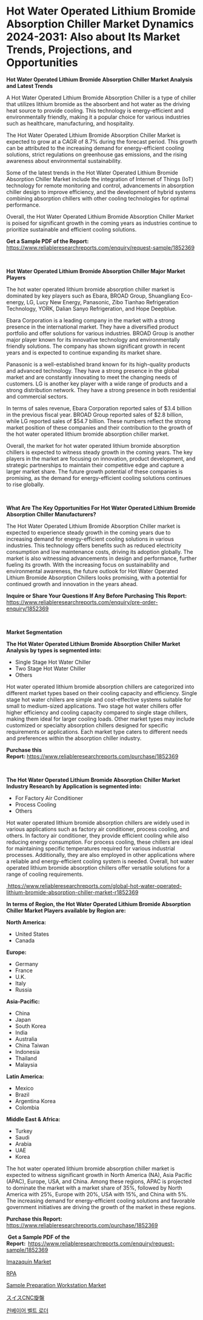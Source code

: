 <p><h1>Hot Water Operated Lithium Bromide Absorption Chiller Market Dynamics 2024-2031: Also about Its Market Trends, Projections, and Opportunities</h1></p><p><strong>Hot Water Operated Lithium Bromide Absorption Chiller Market Analysis and Latest Trends</strong></p>
<p><p>A Hot Water Operated Lithium Bromide Absorption Chiller is a type of chiller that utilizes lithium bromide as the absorbent and hot water as the driving heat source to provide cooling. This technology is energy-efficient and environmentally friendly, making it a popular choice for various industries such as healthcare, manufacturing, and hospitality.</p><p>The Hot Water Operated Lithium Bromide Absorption Chiller Market is expected to grow at a CAGR of 8.7% during the forecast period. This growth can be attributed to the increasing demand for energy-efficient cooling solutions, strict regulations on greenhouse gas emissions, and the rising awareness about environmental sustainability.</p><p>Some of the latest trends in the Hot Water Operated Lithium Bromide Absorption Chiller Market include the integration of Internet of Things (IoT) technology for remote monitoring and control, advancements in absorption chiller design to improve efficiency, and the development of hybrid systems combining absorption chillers with other cooling technologies for optimal performance.</p><p>Overall, the Hot Water Operated Lithium Bromide Absorption Chiller Market is poised for significant growth in the coming years as industries continue to prioritize sustainable and efficient cooling solutions.</p></p>
<p><strong>Get a Sample PDF of the Report:&nbsp;</strong> <a href="https://www.reliableresearchreports.com/enquiry/request-sample/1852369">https://www.reliableresearchreports.com/enquiry/request-sample/1852369</a></p>
<p>&nbsp;</p>
<p><strong>Hot Water Operated Lithium Bromide Absorption Chiller Major Market Players</strong></p>
<p><p>The hot water operated lithium bromide absorption chiller market is dominated by key players such as Ebara, BROAD Group, Shuangliang Eco-energy, LG, Lucy New Energy, Panasonic, Zibo Tianhao Refrigeration Technology, YORK, Dalian Sanyo Refrigeration, and Hope Deepblue.</p><p>Ebara Corporation is a leading company in the market with a strong presence in the international market. They have a diversified product portfolio and offer solutions for various industries. BROAD Group is another major player known for its innovative technology and environmentally friendly solutions. The company has shown significant growth in recent years and is expected to continue expanding its market share.</p><p>Panasonic is a well-established brand known for its high-quality products and advanced technology. They have a strong presence in the global market and are constantly innovating to meet the changing needs of customers. LG is another key player with a wide range of products and a strong distribution network. They have a strong presence in both residential and commercial sectors.</p><p>In terms of sales revenue, Ebara Corporation reported sales of $3.4 billion in the previous fiscal year. BROAD Group reported sales of $2.8 billion, while LG reported sales of $54.7 billion. These numbers reflect the strong market position of these companies and their contribution to the growth of the hot water operated lithium bromide absorption chiller market.</p><p>Overall, the market for hot water operated lithium bromide absorption chillers is expected to witness steady growth in the coming years. The key players in the market are focusing on innovation, product development, and strategic partnerships to maintain their competitive edge and capture a larger market share. The future growth potential of these companies is promising, as the demand for energy-efficient cooling solutions continues to rise globally.</p></p>
<p>&nbsp;</p>
<p><strong>What Are The Key Opportunities For Hot Water Operated Lithium Bromide Absorption Chiller Manufacturers?</strong></p>
<p><p>The Hot Water Operated Lithium Bromide Absorption Chiller market is expected to experience steady growth in the coming years due to increasing demand for energy-efficient cooling solutions in various industries. This technology offers benefits such as reduced electricity consumption and low maintenance costs, driving its adoption globally. The market is also witnessing advancements in design and performance, further fueling its growth. With the increasing focus on sustainability and environmental awareness, the future outlook for Hot Water Operated Lithium Bromide Absorption Chillers looks promising, with a potential for continued growth and innovation in the years ahead.</p></p>
<p><strong>Inquire or Share Your Questions If Any Before Purchasing This Report:</strong> <a href="https://www.reliableresearchreports.com/enquiry/pre-order-enquiry/1852369">https://www.reliableresearchreports.com/enquiry/pre-order-enquiry/1852369</a></p>
<p>&nbsp;</p>
<p><strong>Market Segmentation</strong></p>
<p><strong>The Hot Water Operated Lithium Bromide Absorption Chiller Market Analysis by types is segmented into:</strong></p>
<p><ul><li>Single Stage Hot Water Chiller</li><li>Two Stage Hot Water Chiller</li><li>Others</li></ul></p>
<p><p>Hot water operated lithium bromide absorption chillers are categorized into different market types based on their cooling capacity and efficiency. Single stage hot water chillers are simple and cost-effective systems suitable for small to medium-sized applications. Two stage hot water chillers offer higher efficiency and cooling capacity compared to single stage chillers, making them ideal for larger cooling loads. Other market types may include customized or specialty absorption chillers designed for specific requirements or applications. Each market type caters to different needs and preferences within the absorption chiller industry.</p></p>
<p><strong>Purchase this Report:&nbsp;</strong><a href="https://www.reliableresearchreports.com/purchase/1852369">https://www.reliableresearchreports.com/purchase/1852369</a></p>
<p>&nbsp;</p>
<p><strong>The Hot Water Operated Lithium Bromide Absorption Chiller Market Industry Research by Application is segmented into:</strong></p>
<p><ul><li>For Factory Air Conditioner</li><li>Process Cooling</li><li>Others</li></ul></p>
<p><p>Hot water operated lithium bromide absorption chillers are widely used in various applications such as factory air conditioner, process cooling, and others. In factory air conditioner, they provide efficient cooling while also reducing energy consumption. For process cooling, these chillers are ideal for maintaining specific temperatures required for various industrial processes. Additionally, they are also employed in other applications where a reliable and energy-efficient cooling system is needed. Overall, hot water operated lithium bromide absorption chillers offer versatile solutions for a range of cooling requirements.</p></p>
<p><a href="https://www.reliableresearchreports.com/global-hot-water-operated-lithium-bromide-absorption-chiller-market-r1852369">&nbsp;https://www.reliableresearchreports.com/global-hot-water-operated-lithium-bromide-absorption-chiller-market-r1852369</a></p>
<p><strong>In terms of Region, the Hot Water Operated Lithium Bromide Absorption Chiller Market Players available by Region are:</strong></p>
<p>
    <p> <strong> North America: </strong>
        <ul>
            <li>United States</li>
            <li>Canada</li>
        </ul>
        </p> 
    <p> <strong> Europe: </strong>
        <ul>
            <li>Germany</li>
            <li>France</li>
            <li>U.K.</li>
            <li>Italy</li>
            <li>Russia</li>
        </ul>
        </p> 
    <p> <strong> Asia-Pacific: </strong>
        <ul>
            <li>China</li>
            <li>Japan</li>
            <li>South Korea</li>
            <li>India</li>
            <li>Australia</li>
            <li>China Taiwan</li>
            <li>Indonesia</li>
            <li>Thailand</li>
            <li>Malaysia</li>
        </ul>
        </p> 
    <p> <strong> Latin America: </strong>
        <ul>
            <li>Mexico</li>
            <li>Brazil</li>
            <li>Argentina Korea</li>
            <li>Colombia</li>
        </ul>
        </p> 
    <p> <strong> Middle East & Africa: </strong>
        <ul>
            <li>Turkey</li>
            <li>Saudi</li>
            <li>Arabia</li>
            <li>UAE</li>
            <li>Korea</li>
        </ul>
    </p>
    </p>
<p><p>The hot water operated lithium bromide absorption chiller market is expected to witness significant growth in North America (NA), Asia Pacific (APAC), Europe, USA, and China. Among these regions, APAC is projected to dominate the market with a market share of 35%, followed by North America with 25%, Europe with 20%, USA with 15%, and China with 5%. The increasing demand for energy-efficient cooling solutions and favorable government initiatives are driving the growth of the market in these regions.</p></p>
<p><strong>Purchase this Report: </strong><a href="https://www.reliableresearchreports.com/purchase/1852369">https://www.reliableresearchreports.com/purchase/1852369</a></p>
<p>&nbsp;<strong>Get a Sample PDF of the Report:&nbsp;&nbsp;</strong><a href="https://www.reliableresearchreports.com/enquiry/request-sample/1852369">https://www.reliableresearchreports.com/enquiry/request-sample/1852369</a></p>
<p><strong></strong></p>
<p><p><a href="https://issuu.com/reportprime-2/docs/imazaquin-market-size-2030.pptx">Imazaquin Market</a></p><p><a href="https://github.com/vsap75a286l/Market-Research-Report-List-1/blob/main/431165939388.md">RPA</a></p><p><a href="https://github.com/wusalecollins540tpqoz/Market-Research-Report-List-2/blob/main/sample-preparation-workstation-market.md">Sample Preparation Workstation Market</a></p><p><a href="https://medium.com/@saigekulas/%E3%82%B9%E3%82%A4%E3%82%B9cnc%E6%97%8B%E7%9B%A4%E3%81%AE%E5%B8%82%E5%A0%B4%E3%82%B7%E3%82%A7%E3%82%A2%E3%81%AE%E5%A4%89%E9%81%B7%E3%81%A82024%E5%B9%B4-2031%E5%B9%B4%E3%81%AE%E5%B8%82%E5%A0%B4%E6%88%90%E9%95%B7%E5%8B%95%E5%90%91-c502041a1d64">スイスCNC旋盤</a></p><p><a href="https://medium.com/@clairhane1954/%EC%BB%A8%EB%B2%A0%EC%9D%B4%EC%96%B4-%EB%B2%A8%ED%8A%B8-%EB%A1%9C%EB%8D%94-%EC%8B%9C%EC%9E%A5-%EC%84%B1%EA%B3%B5%EC%A0%81%EC%9D%B8-%EB%B9%84%EC%A6%88%EB%8B%88%EC%8A%A4-%EC%A0%84%EB%9E%B5%EC%9D%98-%EC%97%B4%EC%87%A0-2031%EB%85%84%EA%B9%8C%EC%A7%80-%EC%98%88%EC%B8%A1-aeacdd141319">컨베이어 벨트 로더</a></p></p>